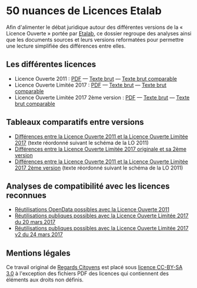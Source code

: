 # 50 nuances de Licences Etalab

Afin d'alimenter le débat juridique autour des différentes versions de la « Licence Ouverte » portée par [Etalab](http://www.etalab.gouv.fr/), ce dossier regroupe des analyses ainsi que les documents sources et leurs versions reformatées pour permettre une lecture simplifiée des différences entre elles.

## Les différentes licences

- Licence Ouverte 2011 : [PDF](https://github.com/regardscitoyens/licences-etalab/blob/master/LO2011/Licence_Ouverte.pdf) — [Texte brut](https://github.com/regardscitoyens/licences-etalab/blob/master/LO2011/LO2011.md) — [Texte brut comparable](https://github.com/regardscitoyens/licences-etalab/blob/master/LO2011/LO2011-reordered.md)
- Licence Ouverte Limitée 2017 : [PDF](https://github.com/regardscitoyens/licences-etalab/blob/master/LOL2017/Licence-Ouverte-VFinale-2017-1.pdf) — [Texte brut](https://github.com/regardscitoyens/licences-etalab/blob/master/LOL2017/LOL2017.md) — [Texte brut comparable](https://github.com/regardscitoyens/licences-etalab/blob/master/LOL2017/LOL2017-reordered.md)
- Licence Ouverte Limitée 2017 2ème version : [PDF](https://github.com/regardscitoyens/licences-etalab/blob/master/LOL2017-v2/Licence-Ouverte-Administrations.pdf) — [Texte brut](https://github.com/regardscitoyens/licences-etalab/blob/master/LOL2017-v2/LOL2017-v2.md) — [Texte brut comparable](https://github.com/regardscitoyens/licences-etalab/blob/master/LOL2017-v2/LOL2017-v2-reordered.md)

## Tableaux comparatifs entre versions

- [Différences entre la Licence Ouverte 2011 et la Licence Ouverte Limitée 2017](https://github.com/regardscitoyens/licences-etalab/commit/e9a47fb2cad40d71be503ad0e6d0cdf1bf6caa44?diff=split) (texte réordonné suivant le schéma de la LO 2011)
- [Différences entre la Licence Ouverte Limitée 2017 originale et sa 2ème version](https://github.com/regardscitoyens/licences-etalab/commit/50d8c8d8396967723135e2015d464f12e61f696f?diff=unified)
- [Différences entre la Licence Ouverte 2011 et la Licence Ouverte Limitée 2017 2ème version](https://github.com/regardscitoyens/licences-etalab/commit/b7fe239c2fab2c3cf9a250a35f362dfc8d978c18?diff=split) (texte réordonné suivant le schéma de la LO 2011)

## Analyses de compatibilité avec les licences reconnues

- [Réutilisations OpenData possibles avec la Licence Ouverte 2011](https://github.com/regardscitoyens/licences-etalab/blob/master/LO2011/LO2011_compatibilite.md)
- [Réutilisations publiques possibles avec la Licence Ouverte Limitée 2017 du 20 mars 2017](https://github.com/regardscitoyens/licences-etalab/blob/master/LOL2017/LOL2017_compatibilite.md)
- [Réutilisations publiques possibles avec la Licence Ouverte Limitée 2017 v2 du 24 mars 2017](https://github.com/regardscitoyens/licences-etalab/blob/master/LOL2017v2/LOL2017v2_compatibilite.md)


## Mentions légales

Ce travail original de [Regards Citoyens](https://RegardsCitoyens.org) est placé sous [licence CC-BY-SA 3.0](https://creativecommons.org/licenses/by-sa/3.0/fr/) à l'exception des fichiers PDF des licences qui contiennent des éléments aux droits non définis.
